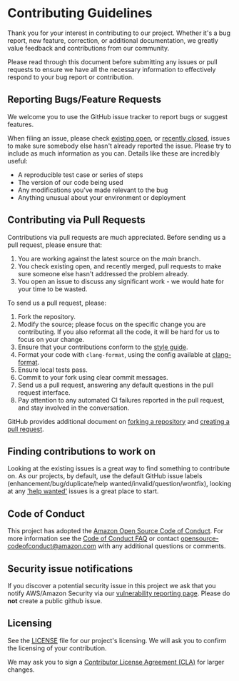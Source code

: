 # Contributing Guidelines

Thank you for your interest in contributing to our project. Whether it's a bug
report, new feature, correction, or additional documentation, we greatly value
feedback and contributions from our community.

Please read through this document before submitting any issues or pull requests
to ensure we have all the necessary information to effectively respond to your
bug report or contribution.

## Reporting Bugs/Feature Requests

We welcome you to use the GitHub issue tracker to report bugs or suggest
features.

When filing an issue, please check
[existing open](https://github.com/aws/Jobs-for-AWS-IoT-embedded-sdk/issues), or
[recently closed](https://github.com/aws/Jobs-for-AWS-IoT-embedded-sdk/issues?q=is%3Aissue+is%3Aclosed),
issues to make sure somebody else hasn't already reported the issue. Please try
to include as much information as you can. Details like these are incredibly
useful:

- A reproducible test case or series of steps
- The version of our code being used
- Any modifications you've made relevant to the bug
- Anything unusual about your environment or deployment

## Contributing via Pull Requests

Contributions via pull requests are much appreciated. Before sending us a pull
request, please ensure that:

1. You are working against the latest source on the _main_ branch.
1. You check existing open, and recently merged, pull requests to make sure
   someone else hasn't addressed the problem already.
1. You open an issue to discuss any significant work - we would hate for your
   time to be wasted.

To send us a pull request, please:

1. Fork the repository.
1. Modify the source; please focus on the specific change you are contributing.
   If you also reformat all the code, it will be hard for us to focus on your
   change.
1. Ensure that your contributions conform to the
   [style guide](https://docs.aws.amazon.com/embedded-csdk/202011.00/lib-ref/docs/doxygen/output/html/guide_developer_styleguide.html).
1. Format your code with `clang-format`, using the config available at
   [clang-format](../.clang-format). 
1. Ensure local tests pass.
1. Commit to your fork using clear commit messages.
1. Send us a pull request, answering any default questions in the pull request
   interface.
1. Pay attention to any automated CI failures reported in the pull request, and
   stay involved in the conversation.

GitHub provides additional document on
[forking a repository](https://help.github.com/articles/fork-a-repo/) and
[creating a pull request](https://help.github.com/articles/creating-a-pull-request/).

## Finding contributions to work on

Looking at the existing issues is a great way to find something to contribute
on. As our projects, by default, use the default GitHub issue labels
(enhancement/bug/duplicate/help wanted/invalid/question/wontfix), looking at
any
['help wanted'](https://github.com/aws/Jobs-for-AWS-IoT-embedded-sdk/labels?q=help+wanted)
issues is a great place to start.

## Code of Conduct

This project has adopted the
[Amazon Open Source Code of Conduct](https://aws.github.io/code-of-conduct). For
more information see the
[Code of Conduct FAQ](https://aws.github.io/code-of-conduct-faq) or contact
opensource-codeofconduct@amazon.com with any additional questions or comments.

## Security issue notifications

If you discover a potential security issue in this project we ask that you
notify AWS/Amazon Security via our
[vulnerability reporting page](https://aws.amazon.com/security/vulnerability-reporting/).
Please do **not** create a public github issue.

## Licensing

See the [LICENSE](../LICENSE) file for our project's licensing. We will ask you
to confirm the licensing of your contribution.

We may ask you to sign a
[Contributor License Agreement (CLA)](https://en.wikipedia.org/wiki/Contributor_License_Agreement)
for larger changes.
